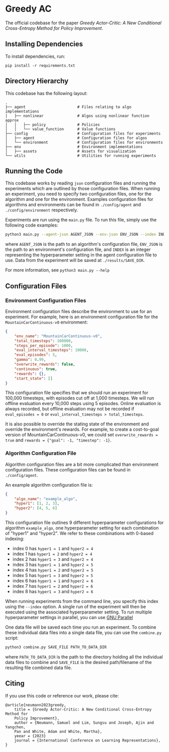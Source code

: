 # Greedy AC

The official codebase for the paper _Greedy Actor-Critic: A New Conditional
Cross-Entropy Method for Policy Improvement_.

## Installing Dependencies

To install dependencies, run:

```
pip install -r requirements.txt
```

## Directory Hierarchy
This codebase has the following layout:
```
.
├── agent						# Files relating to algo implementations
│   ├── nonlinear				# Algos using nonlinear function approx
│   │   ├── policy				# Policies
│   │   └── value_function		# Value functions
├── config						# Configuration files for experiments
│   ├── agent					# Configuration files for algos
│   └── environment				# Configuration files for environments
├── env							# Environment implementations
│   ├── assets					# Assets for visualization
└── utils						# Utilities for running experiments
```

## Running the Code

This codebase works by reading `json` configuration files and running the
experiments which are outlined by those configuration files. When running an
experiment, you need to specify two configuration files, one for the algorithm
and one for the environment. Examples configuration files for algorithms and
environments can be found in `./config/agent` and `./config/environment`
respectively.

Experiments are run using the `main.py` file. To run this file, simply use the
following code examples:

```bash
python3 main.py --agent-json AGENT_JSON --env-json ENV_JSON --index INDEX --save-dir SAVE_DIR
```

where `AGENT_JSON` is the path to an algorithm's configuration file, `ENV_JSON`
is the path to an environment's configuration file, and `INDEX` is an integer
representing the hyperparameter setting in the agent configuration file to use.
Data from the experiment will be saved at `./results/SAVE_DIR`.

For more information, see `python3 main.py --help`

## Configuration Files

### Environment Configuration Files

Environment configuration files describe the environment to use for an
experiment. For example, here is an environment configuration file for the
`MountainCarContinuous-v0` environment:

```json
{
    "env_name": "MountainCarContinuous-v0",
    "total_timesteps": 100000,
    "steps_per_episode": 1000,
    "eval_interval_timesteps": 10000,
    "eval_episodes": 5,
    "gamma": 0.99,
    "overwrite_rewards": false,
	"continuous": true,
    "rewards": {},
    "start_state": []
}
```

This configuration file specifies that we should run an experiment for 100,000
timesteps, with episodes cut off at 1,000 timesteps. We will run offline
evaluation every 10,000 steps using 5 episodes. Online evaluation is always
recorded, but offline evaluation may not be recorded if `eval_episodes = 0` or
`eval_interval_timesteps > total_timesteps`.

It is also possible to override the stating state of the environment and
override the environment's rewards. For example, to create a cost-to-goal
version of MountainCarContinuous-v0, we could set `overwrite_rewards = true`
and `rewards = {"goal": -1, "timestep": -1}`.

### Algorithm Configuration File

Algorithm configuration files are a bit more complicated than environment
configuration files. These configuration files can be found in
`./config/agent`.

An example algorithm configuration file is:

```json
{
    "algo_name": "example_algo",
    "hyper1": [1, 2, 3],
	"hyper2": [4, 5, 6]
}
```

This configuration file outlines 9 different hyperparameter configurations for
algorithm `example_algo`, one hyperparameter setting for each combination of
"hyper1" and "hyper2". We refer to these combinations with 0-based indexing:

- index 0 has `hyper1 = 1` and `hyper2 = 4`
- index 1 has `hyper1 = 2` and `hyper2 = 4`
- index 2 has `hyper1 = 3` and `hyper2 = 4`
- index 3 has `hyper1 = 1` and `hyper2 = 5`
- index 4 has `hyper1 = 2` and `hyper2 = 5`
- index 5 has `hyper1 = 3` and `hyper2 = 5`
- index 6 has `hyper1 = 1` and `hyper2 = 6`
- index 7 has `hyper1 = 2` and `hyper2 = 6`
- index 8 has `hyper1 = 3` and `hyper2 = 6`

When running experiments from the command line, you specify this index using
the `--index` option. A single run of the experiment will then be executed
using the associated hyperparameter setting. To run multiple hyperparameter
settings in parallel, you can use [GNU
Parallel](https://www.gnu.org/software/parallel/)

One data file will be saved each time you run an experiment. To combine these
individual data files into a single data file, you can use the `combine.py`
script:

```bash
python3 combine.py SAVE_FILE PATH_TO_DATA_DIR
```

where `PATH_TO_DATA_DIR` is the path to the directory holding all the
individual data files to combine and `SAVE_FILE` is the desired path/filename
of the resulting file combined data file.

## Citing

If you use this code or reference our work, please cite:
```
@article{neumann2023greedy,
	title = {Greedy Actor-Critic: A New Conditional Cross-Entropy Method for
	Policy Improvement},
	author = {Neumann, Samuel and Lim, Sungsu and Joseph, Ajin and Yangchen,
	Pan and White, Adam and White, Martha},
	yeear = {2023}
	journal = {International Conference on Learning Representations},
}
```
